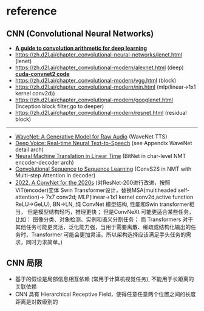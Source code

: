 # reference

## CNN (Convolutional Neural Networks)
- [**A guide to convolution arithmetic for deep learning**](https://ar5iv.labs.arxiv.org/html/1603.07285)
- https://zh.d2l.ai/chapter_convolutional-neural-networks/lenet.html (lenet)
- https://zh.d2l.ai/chapter_convolutional-modern/alexnet.html (deep) [**cuda-convnet2 code**](https://github.com/akrizhevsky/cuda-convnet2)
- https://zh.d2l.ai/chapter_convolutional-modern/vgg.html (block)
- https://zh.d2l.ai/chapter_convolutional-modern/nin.html (mlp(linear->1x1 kernel conv2d))
- https://zh.d2l.ai/chapter_convolutional-modern/googlenet.html (Inception block filter,go to deeper)
- https://zh.d2l.ai/chapter_convolutional-modern/resnet.html (residual block)
------
- [WaveNet: A Generative Model for Raw Audio](https://arxiv.org/abs/1609.03499) (WaveNet TTS)
- [Deep Voice: Real-time Neural Text-to-Speech](https://arxiv.org/abs/1702.07825) (see Appendix WaveNet detail arch)
- [Neural Machine Translation in Linear Time](https://arxiv.org/abs/1610.10099) (BitNet in char-level NMT encoder-decoder arch)
- [Convolutional Sequence to Sequence Learning](https://arxiv.org/abs/1705.03122) (ConvS2S in NMT with Multi-step Attention in decoder)
- [2022. A ConvNet for the 2020s](https://arxiv.org/abs/2201.03545) (对ResNet-200进行改进，按照ViT(encoder)变体 Swin Transformer设计，替换MSA(multiheaded self-attention)-> 7x7 conv2d; MLP(linear->1x1 kernel conv2d,active function ReLU->GeLU), BN->LN, 纯 ConvNet 模型结构, 性能和Swin transformer相当， 但是模型结构轻巧，推理更快； 但是ConvNeXt 可能更适合某些任务，比如： 图像分类、对象检测、实例和语义分割任务； 而 Transformers 对于其他任务可能更灵活，泛化能力强，当用于需要离散、稀疏或结构化输出的任务时，Transformer 可能会更加灵活。所以架构选择应该满足手头任务的需求，同时力求简单。)


## CNN 局限
- 基于的假设是局部信息相互依赖 (常用于计算机视觉任务), 不能用于长距离的关联依赖
- CNN 具有 Hierarchical Receptive Field，使得任意任意两个位置之间的长度距离是对数级别的